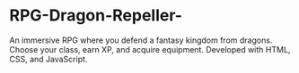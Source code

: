 # RPG-Dragon-Repeller-
An immersive RPG where you defend a fantasy kingdom from dragons. Choose your class, earn XP, and acquire equipment. Developed with HTML, CSS, and JavaScript.
